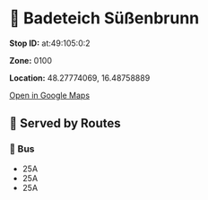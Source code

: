 # 🚉 Badeteich Süßenbrunn


**Stop ID:** at:49:105:0:2

**Zone:** 0100

**Location:** 48.27774069, 16.48758889

[Open in Google Maps](https://www.google.com/maps?q=48.27774069,16.48758889)

## 🚆 Served by Routes

### 🚌 Bus
- 25A
- 25A
- 25A